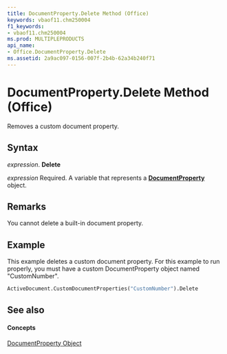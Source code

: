 ```yaml
---
title: DocumentProperty.Delete Method (Office)
keywords: vbaof11.chm250004
f1_keywords:
- vbaof11.chm250004
ms.prod: MULTIPLEPRODUCTS
api_name:
- Office.DocumentProperty.Delete
ms.assetid: 2a9ac097-0156-007f-2b4b-62a34b240f71
---
```



# DocumentProperty.Delete Method (Office)

Removes a custom document property.


## Syntax

 _expression_. **Delete**

 _expression_ Required. A variable that represents a **[DocumentProperty](documentproperty-object-office.md)** object.


## Remarks

You cannot delete a built-in document property.


## Example

This example deletes a custom document property. For this example to run properly, you must have a custom DocumentProperty object named "CustomNumber".


```vb
ActiveDocument.CustomDocumentProperties("CustomNumber").Delete
```


## See also


#### Concepts


[DocumentProperty Object](documentproperty-object-office.md)

